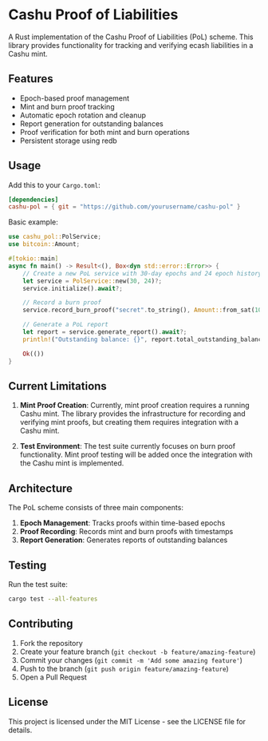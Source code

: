 # Cashu Proof of Liabilities

A Rust implementation of the Cashu Proof of Liabilities (PoL) scheme. This library provides functionality for tracking and verifying ecash liabilities in a Cashu mint.

## Features

- Epoch-based proof management
- Mint and burn proof tracking
- Automatic epoch rotation and cleanup
- Report generation for outstanding balances
- Proof verification for both mint and burn operations
- Persistent storage using redb

## Usage

Add this to your `Cargo.toml`:

```toml
[dependencies]
cashu-pol = { git = "https://github.com/yourusername/cashu-pol" }
```

Basic example:

```rust
use cashu_pol::PolService;
use bitcoin::Amount;

#[tokio::main]
async fn main() -> Result<(), Box<dyn std::error::Error>> {
    // Create a new PoL service with 30-day epochs and 24 epoch history
    let service = PolService::new(30, 24)?;
    service.initialize().await?;

    // Record a burn proof
    service.record_burn_proof("secret".to_string(), Amount::from_sat(1000)).await?;

    // Generate a PoL report
    let report = service.generate_report().await?;
    println!("Outstanding balance: {}", report.total_outstanding_balance);

    Ok(())
}
```

## Current Limitations

1. **Mint Proof Creation**: Currently, mint proof creation requires a running Cashu mint. The library provides the infrastructure for recording and verifying mint proofs, but creating them requires integration with a Cashu mint.

2. **Test Environment**: The test suite currently focuses on burn proof functionality. Mint proof testing will be added once the integration with the Cashu mint is implemented.

## Architecture

The PoL scheme consists of three main components:

1. **Epoch Management**: Tracks proofs within time-based epochs
2. **Proof Recording**: Records mint and burn proofs with timestamps
3. **Report Generation**: Generates reports of outstanding balances

## Testing

Run the test suite:

```bash
cargo test --all-features
```

## Contributing

1. Fork the repository
2. Create your feature branch (`git checkout -b feature/amazing-feature`)
3. Commit your changes (`git commit -m 'Add some amazing feature'`)
4. Push to the branch (`git push origin feature/amazing-feature`)
5. Open a Pull Request

## License

This project is licensed under the MIT License - see the LICENSE file for details. 